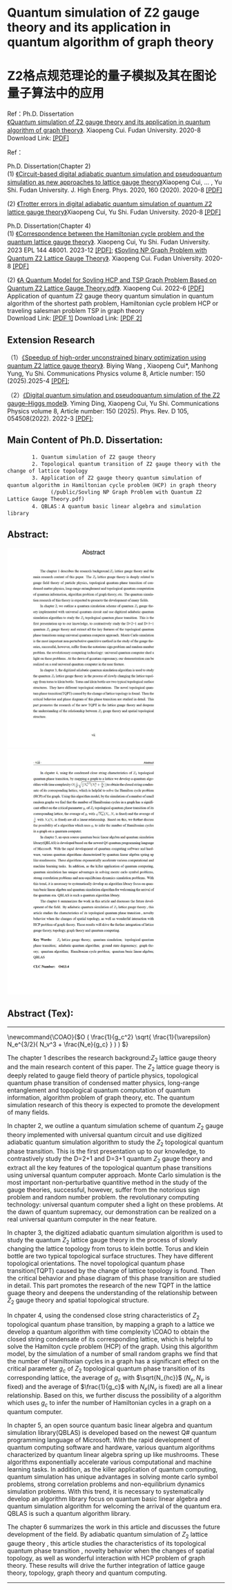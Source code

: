 # Quantum simulation of Z2 gauge theory and its application in quantum algorithm of graph theory

# Z2格点规范理论的量子模拟及其在图论量子算法中的应用

Ref：Ph.D. Dissertation  
      [《Quantum simulation of Z2 gauge theory and its application in quantum algorithm of graph theory》](doc/Z2_DocPaper.pdf).  Xiaopeng Cui. Fudan University. 2020-8  
Download Link: [\[PDF\]](doc/Z2_DocPaper.pdf)

Ref：

Ph.D. Dissertation(Chapter 2)  
(1) [《Circuit-based digital adiabatic quantum simulation and pseudoquantum simulation as new approaches to lattice gauge theory》](https://link.springer.com/article/10.1007/JHEP08(2020)160)Xiaopeng Cui, ... , Yu Shi. Fudan University. J. High Energ. Phys. 2020, 160 (2020). 2020-8 [\[PDF\]](public/JHEP_2020_Cui_Circuit-based%20digital%20adiabatic%20quantum%20simulation%20and%20pseudoquantum%20simulation%20as%20new%20approaches%20to%20lattice%20gauge%20theory.pdf)  

(2) [《Trotter errors in digital adiabatic quantum simulation of quantum ℤ2 lattice gauge theory》](https://www.semanticscholar.org/paper/Trotter-errors-in-digital-adiabatic-quantum-of-%E2%84%A42-Cui-Shi/464d01fb5580b6cf8f2f2c7a2621ca0c5292cefb)Xiaopeng Cui, Yu Shi. Fudan University. 2020-8 [\[PDF\]](public/Cui_2020_Trotter%20errors%20in%20digital%20adiabatic%20quantum%20simulation%20of%20quantum%20ℤ2%20lattice%20gauge%20theory.pdf)

Ph.D. Dissertation(Chapter 4)  
(1) [《Correspondence between the Hamiltonian cycle problem and the quantum lattice gauge theory》](https://iopscience.iop.org/article/10.1209/0295-5075/ad130b).  Xiaopeng Cui, Yu Shi. Fudan University. 2023 EPL 144 48001. 2023-12 [\[PDF\]](public/Correspondence%20between%20the%20Hamiltonian%20cycle_EPL_2023.pdf);
[《Sovling NP Graph Problem with Quantum Z2 Lattice Gauge Theory》](doc/Sovling%20NP%20Graph%20Problem%20with%20Quantum%20Z2%20Lattice%20Gauge%20Theory.pdf).  Xiaopeng Cui. Fudan University. 2020-8 [\[PDF\]](public/Sovling%20NP%20Graph%20Problem%20with%20Quantum%20Z2%20Lattice%20Gauge%20Theory.pdf)  

(2) [《A Quantum Model for Sovling HCP and TSP Graph Problem Based on Quantum Z2 Lattice Gauge Theory.pdf》](public/A%20Quantum%20Model%20for%20Sovling%20HCP%20and%20TSP%20Graph%20Problem%20Based%20on%20Quantum%20Z2%20Lattice%20Gauge%20Theory.pdf).  Xiaopeng Cui. 2022-6 [\[PDF\]](public/A%20Quantum%20Model%20for%20Sovling%20HCP%20and%20TSP%20Graph%20Problem%20Based%20on%20Quantum%20Z2%20Lattice%20Gauge%20Theory.pdf)
Application of quantum Z2 gauge theory quantum simulation in quantum algorithm of the shortest path problem, Hamiltonian cycle problem HCP or traveling salesman problem TSP in graph theory  
Download Link: [\[PDF 1\]](doc/Sovling%20NP%20Graph%20Problem%20with%20Quantum%20Z2%20Lattice%20Gauge%20Theory.pdf)
Download Link: [\[PDF 2\]](public/A%20Quantum%20Model%20for%20Sovling%20HCP%20and%20TSP%20Graph%20Problem%20Based%20on%20Quantum%20Z2%20Lattice%20Gauge%20Theory.pdf)

## Extension Research

（1）[《Speedup of high-order unconstrained binary optimization using quantum Z2
 lattice gauge theory》](https://www.nature.com/articles/s42005-025-02072-7).   Biying Wang , Xiaopeng Cui*, Manhong Yung, Yu Shi. Communications Physics volume 8, Article number: 150 (2025).2025-4 [\[PDF\]](public/Speedup%20of%20high-order%20unconstrained%20binary%20optimization%20using%20quantum%20z2%20lattice%20gauge%20theory.pdf);

 （2）[《Digital quantum simulation and pseudoquantum simulation
of the Z2 gauge–Higgs model》](https://journals.aps.org/prd/abstract/10.1103/PhysRevD.105.054508). Yiming Ding, Xiaopeng Cui, Yu Shi. Communications Physics volume 8, Article number: 150 (2025). Phys. Rev. D 105, 054508(2022). 2022-3 [\[PDF\]](public/https://scoap3-prod-backend.s3.cern.ch/media/files/68535/10.1103/PhysRevD.105.054508.pdf);



## Main Content of Ph.D. Dissertation:  
            1. Quantum simulation of Z2 gauge theory
            2. Topological quantum transition of Z2 gauge theory with the change of lattice topology
            3. Application of Z2 gauge theory quantum simulation of quantum algorithm in Hamiltonian cycle problem（HCP) in graph theory
                  (/public/Sovling NP Graph Problem with Quantum Z2 Lattice Gauge Theory.pdf)
            4. QBLAS：A quantum basic linear algebra and simulation library
            
## Abstract:
<img src="res/fig/paper_abastract_en_1.jpg" width=400><img src="res/fig/paper_abastract_en_2.jpg" width=400>
<!-- ![image](res/fig/paper_abastract_en_1.jpg)
![image](res/fig/paper_abastract_en_2.jpg) -->

## Abstract (Tex):
<hr>
\newcommand{\COAO}{$O ( \frac{1}{g_c^2} \sqrt{  \frac{1}{\varepsilon}  N_e^{3/2}( N_v^3 +  \frac{N_e}{g_c} } ) ) $}




The chapter 1 describes the research background:$Z_2$ lattice gauge theory and the main research content of this paper. The $Z_2$ lattice guage theory is deeply related to gauge field theory of particle physics, topological quantum phase transition of condensed matter physics, long-range entanglement and topological quantum computation of quantum information, algorithm problem of graph theory, etc. The quantum simulation research of this theory is expected to promote the development of many fields.


In chapter 2, we outline a quantum simulation scheme of quantum $Z_2$ gauge theory implemented with universal quantum circuit and use digitized adiabatic quantum simulation algorithm to study the $Z_2$ topological quantum phase transition. This is the first presentation up to our knowledge, to contrastively study the D=2+1 and D=3+1 quantum $Z_2$ gauge theory and extract all the key features of the topological quantum phase transitions using universal quantum computer approach.  Monte Carlo simulation is the most important non-perturbative quantitive method in the study of the gauge theories, successful, however, suffer from the notorious sign problem and random number problem. the revolutionary computing technology: universal quantum computer shed a light on these problems. At the dawn of quantum supremacy, our demonstration can be realized on a real universal quantum computer in the near feature.

In chapter 3, the digitized adiabatic quantum simulation algorithm is used to study the quantum $Z_2$ lattice gauge theory in the process of slowly changing the lattice topology from torus to klein bottle. Torus and klein bottle are two typical topological surface structures. They have different topological orientations. The novel topological quantum phase transition(TQPT) caused by the change of lattice topology is found. Then the critical behavior and phase diagram of this phase transition are studied in detail. This part promotes the research of the new TQPT in the lattice guage theory and deepens the understanding of the relationship between $Z_2$ gauge theory and spatial topological structure.

In chpater 4, using the condensed close string characteristics of $Z_2$ topological quantum phase transition, by mapping a graph to a lattice we develop a quantum algorithm with time complexity \COAO to obtain the closed string condensate of its corresponding lattice, which is helpful to solve the Hamilton cycle problem (HCP) of the graph. Using this algorithm model, by the simulation of a number of small random graphs we find that the number of Hamiltonian cycles in a graph has a significant effect on the critical parameter $g_c$ of $Z_2$ topological quantum phase transition of its corresponding lattice, the average of $g_c$ with $\sqrt{N_{hc}}$ ($N_e,N_v$ is fixed) and the average of $\frac{1}{g_c}$ with $N_e$($N_v$ is fixed) are all a linear relationship. Based on this, we further discuss the possibility of a algorithm which uses $g_c$ to infer the number of Hamiltonian cycles in a graph on a quantum computer.

In chapter 5, an open source quantum basic linear algebra and quantum simulation library(QBLAS) is developed based on the newest Q\# quantum programming language of Microsoft. With the rapid development of quantum computing software and hardware, various quantum algorithms characterized by quantum linear algebra spring up like mushrooms. These algorithms exponentially accelerate various computational and machine learning tasks. In addition, as the killer application of quantum computing, quantum simulation has unique advantages in solving monte carlo symbol problems, strong correlation problems and non-equilibrium dynamics simulation problems. With this trend, it is necessary to systematically develop an algorithm library focus on quantum basic linear algebra and quantum simulation algorithm for welcoming the arrival of the quantum era. QBLAS is such a quantum algorithm library. 

The chapter 6 summarizes the work in this article and discusses the future development of the field. By adiabatic quantum simulation of $Z_2$ lattice gauge theory , this article studies the characteristics of its topological quantum phase transition , novelty behavior when the changes of spatial topology, as well as wonderful interaction with HCP problem of graph theory. These results will drive the further integration of lattice gauge theory, topology, graph theory and quantum computing.
<hr>
